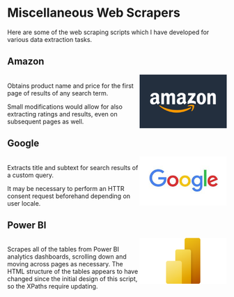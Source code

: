 # Miscellaneous Web Scrapers

Here are some of the web scraping scripts which I have developed for various data extraction tasks.

## Amazon 
<img align="right" width=200 src="img/amazon.png">
<br clear="left"/>
Obtains product name and price for the first page of results of any search term.

Small modifications would allow for also extracting ratings and results, even on subsequent pages as well.

## Google
<img align="right" width=200 src="img/google.jpeg">
<br clear="left"/>
Extracts title and subtext for search results of a custom query. 

It may be necessary to perform an HTTR consent request beforehand depending on user locale.

## Power BI

<img align="right" width=200 src="img/powerbi.png">
<br clear="left"/>
Scrapes all of the tables from Power BI analytics dashboards, scrolling down and moving across pages as necessary. The HTML structure of the tables appears to have changed since the initial design of this script, so the XPaths require updating.
